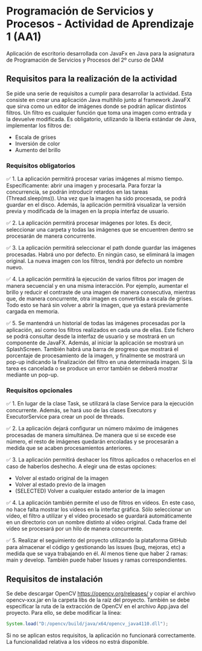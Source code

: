 # Programación de Servicios y Procesos - Actividad de Aprendizaje 1 (AA1)
Aplicación de escritorio desarrollada con JavaFx en Java para la asignatura de Programación de Servicios y Procesos del 2º curso de DAM


## Requisitos para la realización de la actividad
Se pide una serie de requisitos a cumplir para desarrollar la actividad. Esta consiste en crear una aplicación Java multihilo junto al framework JavaFX que sirva como un editor de imágenes donde se podrán aplicar distintos filtros. Un filtro es cualquier función que toma una imagen como
entrada y la devuelve modificada. Es obligatorio, utilizando la libería estándar de Java, implementar los filtros de:
- Escala de grises
- Inversión de color
- Aumento del brillo

### Requisitos obligatorios
✅ 1. La aplicación permitirá procesar varias imágenes al mismo tiempo. Específicamente: abrir una imagen y procesarla. Para forzar la
concurrencia, se podrán introducir retardos en las tareas (Thread.sleep(ms)). Una vez que la imagen ha sido procesada, se podrá
guardar en el disco. Además, la aplicación permitirá visualizar la versión previa y modificada de la imagen en la propia interfaz de usuario.

✅ 2. La aplicación permitirá procesar imágenes por lotes. Es decir, seleccionar una carpeta y todas las imágenes que se encuentren dentro se procesarán de manera concurrente.

✅ 3. La aplicación permitirá seleccionar el path donde guardar las imágenes procesadas. Habrá uno por defecto. En ningún caso, se eliminará la imagen original. La nueva imagen con los filtros, tendrá por defecto un nombre nuevo.

✅ 4. La aplicación permitirá la ejecución de varios filtros por imagen de manera secuencial y en una misma interacción. Por ejemplo, aumentar el brillo y reducir el contraste de una imagen de manera consecutiva, mientras que, de manera concurrente, otra imagen es convertida a escala de grises. Todo esto se hará sin volver a abrir la imagen, que ya estará previamente cargada en memoria.

✅ 5. Se mantendrá un historial de todas las imágenes procesadas por la aplicación, así como los filtros realizados en cada una de ellas. Este fichero se podrá consultar desde la interfaz de usuario y se mostrará en un componente de JavaFX. Además, al iniciar la aplicación se mostrará un SplashScreen. También habrá una barra de progreso que mostrará el porcentaje de procesamiento de la imagen, y finalmente se mostrará un pop-up indicando la finalización del filtro en una determinada imagen. Si la tarea es cancelada o se produce un error también se deberá mostrar mediante un pop-up.

### Requisitos opcionales
✅ 1. En lugar de la clase Task, se utilizará la clase Service para la ejecución concurrente. Además, se hará uso de las clases Executors y ExecutorService para crear un pool de threads.

✅ 2. La aplicación dejará configurar un número máximo de imágenes procesadas de manera simultánea. De manera que si se excede ese
número, el resto de imágenes quedarán encoladas y se procesarán a medida que se acaben procesamientos anteriores.

✅ 3. La aplicación permitirá deshacer los filtros aplicados o rehacerlos en el caso de haberlos deshecho.
A elegir una de estas opciones:
- Volver al estado original de la imagen
- Volver al estado previo de la imagen
- (SELECTED) Volver a cualquier estado anterior de la imagen

✅ 4. La aplicación también permite el uso de filtros en vídeos. En este caso, no hace falta mostrar los vídeos en la interfaz gráfica. Sólo seleccionar un vídeo, el filtro a utilizar y el vídeo procesado se guardará automáticamente en un directorio con un nombre distinto al vídeo original. Cada frame del vídeo se procesará por un hilo de manera concurrente.

✅ 5. Realizar el seguimiento del proyecto utilizando la plataforma GitHub para almacenar el código y gestionando las issues (bug, mejoras, etc) a medida que se vaya trabajando en él. Al menos tiene que haber 2 ramas: main y develop. También puede haber Issues y ramas correspondientes.

## Requisitos de instalación
Se debe descargar OpenCV https://opencv.org/releases/ y copiar el archivo opencv-xxx.jar en la carpeta libs de la raíz del proyecto. También se debe especificar la ruta de la extracción de OpenCV en el archivo App.java del proyecto. Para ello, se debe modificar la línea:
```java
System.load("D:/opencv/build/java/x64/opencv_java4110.dll");
```
Si no se aplican estos requisitos, la aplicación no funcionará correctamente. La funcionalidad relativa a los vídeos no estrá disponible.